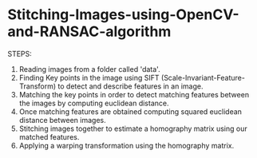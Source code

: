 # Stitching-Images-using-OpenCV-and-RANSAC-algorithm

STEPS:
1. Reading images from a folder called 'data'.
2. Finding Key points in the image using SIFT (Scale-Invariant-Feature-Transform) to detect and describe features in an image.
3. Matching the key points in order to detect matching features between the images by computing euclidean distance.
4. Once matching features are obtained computing squared euclidean distance between images.
5. Stitching images together to estimate a homography matrix using our matched features.
6. Applying a warping transformation using the homography matrix.
